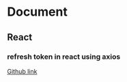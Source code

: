 # Document

## React

### refresh token in react using axios
<a href="https://github.com/divanov11/refresh-token-interval/">Github link</a>
